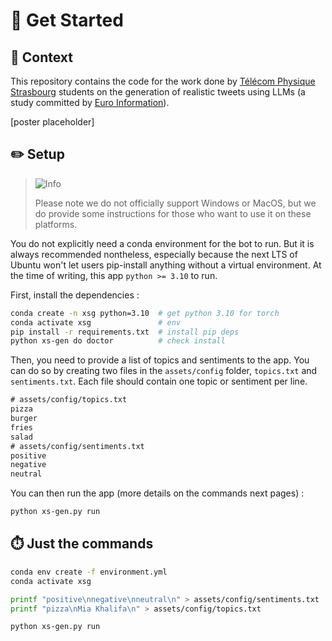 # 🚀 Get Started

## 📝 Context

This repository contains the code for the work done by [Télécom Physique Strasbourg](https://www.telecom-physique.fr/) students on the generation of realistic tweets using LLMs (a study committed by [Euro Information](https://www.e-i.com/)).

[poster placeholder]

## ✏️ Setup

> <picture>
>   <source media="(prefers-color-scheme: light)" srcset="https://raw.githubusercontent.com/Mqxx/GitHub-Markdown/main/blockquotes/badge/light-theme/info.svg">
>   <img alt="Info" src="https://raw.githubusercontent.com/Mqxx/GitHub-Markdown/main/blockquotes/badge/dark-theme/info.svg">
> </picture><br>
>
> Please note we do not officially support Windows or MacOS, but we do provide some instructions for those who want to use it on these platforms.

You do not explicitly need a conda environment for the bot to run. But it is always recommended nontheless, especially because the next LTS of Ubuntu won't let users pip-install anything without a virtual environment. At the time of writing, this app `python >= 3.10` to run.

First, install the dependencies :

```bash
conda create -n xsg python=3.10  # get python 3.10 for torch
conda activate xsg               # env
pip install -r requirements.txt  # install pip deps
python xs-gen do doctor          # check install
```

Then, you need to provide a list of topics and sentiments to the app. You can do so by creating two files in the `assets/config` folder, `topics.txt` and `sentiments.txt`. Each file should contain one topic or sentiment per line.

```txt
# assets/config/topics.txt
pizza
burger
fries
salad
# assets/config/sentiments.txt
positive
negative
neutral
```

You can then run the app (more details on the commands next pages) :

```bash
python xs-gen.py run
```

## ⏱️ Just the commands

```bash
conda env create -f environment.yml
conda activate xsg

printf "positive\nnegative\nneutral\n" > assets/config/sentiments.txt
printf "pizza\nMia Khalifa\n" > assets/config/topics.txt

python xs-gen.py run
```
